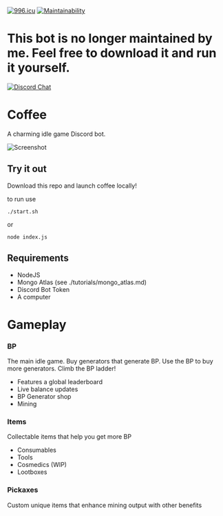 [![996.icu](https://img.shields.io/badge/link-996.icu-red.svg)](https://996.icu) 
[![Maintainability](https://api.codeclimate.com/v1/badges/d1eeb09874edfefefcee/maintainability)](https://codeclimate.com/github/aStableNaka/Coffee/maintainability)

# This bot is no longer maintained by me. Feel free to download it and run it yourself.

[![Discord Chat](https://img.shields.io/discord/530098686558994443.svg)](https://discord.gg/5caakFA)  

# Coffee
A charming idle game Discord bot.

![Screenshot](https://i.imgur.com/xUxSmx2.png)

## Try it out
Download this repo and launch coffee locally!

to run use

```./start.sh```

or

```node index.js```

## Requirements
- NodeJS
- Mongo Atlas (see ./tutorials/mongo_atlas.md)
- Discord Bot Token
- A computer

# Gameplay
### BP
The main idle game. Buy generators that generate BP. Use the BP to buy more generators. Climb the BP ladder!
- Features a global leaderboard
- Live balance updates
- BP Generator shop
- Mining
### Items
Collectable items that help you get more BP
- Consumables
- Tools
- Cosmedics (WIP)
- Lootboxes
### Pickaxes
Custom unique items that enhance mining output with other benefits
